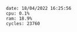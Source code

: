 

                date: 18/04/2022 16:25:56
                cpu: 0.1%
                ram: 18.9%
                cycles: 23760

                         